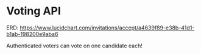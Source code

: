 # Voting API

ERD: https://www.lucidchart.com/invitations/accept/a4639f89-e38b-41d1-b1ab-198200e9aba6

Authenticated voters can vote on one candidate each!
